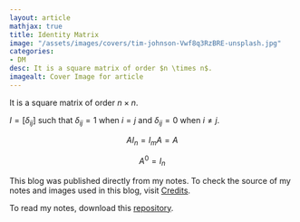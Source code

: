 ```yaml
---
layout: article
mathjax: true
title: Identity Matrix
image: "/assets/images/covers/tim-johnson-Vwf8q3RzBRE-unsplash.jpg"
categories:
- DM
desc: It is a square matrix of order $n \times n$. 
imagealt: Cover Image for article
---
```


It is a square matrix of order $n \times n$.
































































































































































































































































































































































































$I = [\delta_{ij}]$ such that $\delta_{ij} = 1$ when $i=j$ and $\delta_{ij} = 0$ when $i \neq j$.

































































































































































































































































































































































































$$AI_n = I_mA = A$$
































































































































































































































































































































































































$$A^0 = I_n$$

































































































































































































































































































































































































This blog was published directly from my notes.
To check the source of my notes and images used in this blog, visit <a href="/credits.html" target="_blank">Credits</a>.

To read my notes, download this <a href="https://github.com/bovem/CS" target="blank">repository</a>.